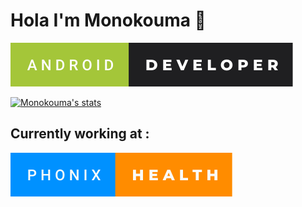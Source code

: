 # Hola I'm Monokouma 👋 
![android](https://github.com/Monokouma/Monokouma/blob/main/android-developer.svg)



[![Monokouma's stats](https://github-readme-stats.vercel.app/api?username=Monokouma&count_private=true&show_icons=true&theme=tokyonight)](https://github.com/anuraghazra/github-readme-stats)

## Currently working at :
![phonix](https://github.com/Monokouma/Monokouma/blob/main/phonix-health.svg)
